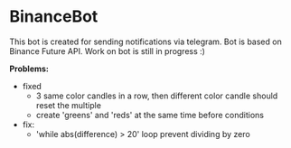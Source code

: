 # BinanceBot

This bot is created for sending notifications via telegram. Bot is based on Binance Future API. Work on bot is still in progress :)

**Problems:**

* fixed
  - 3 same color candles in a row, then different color candle should reset the multiple
  - create 'greens' and 'reds' at the same time before conditions   
* fix:
  - 'while abs(difference) > 20' loop prevent dividing by zero 
